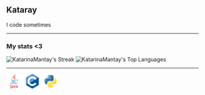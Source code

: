 ## Kataray

I code sometimes

------

### My stats <3
![KatarinaMantay's Streak](https://github-readme-streak-stats.herokuapp.com/?user=KatarinaMantay&theme=dark&hide_border=true)
![KatarinaMantay's Top Languages](https://github-readme-stats.vercel.app/api/top-langs/?username=KatarinaMantay&theme=dark&show_icons=true&hide_border=true&layout=compact)


------

<div>
  <img src="https://github.com/devicons/devicon/blob/master/icons/java/java-original-wordmark.svg" title="Java" alt="Java" width="40" height="40"/>&nbsp;
  <img src="https://github.com/devicons/devicon/blob/master/icons/c/c-original.svg" title="C" alt="C" width="40" height="40"/>&nbsp;
  <img src="https://github.com/devicons/devicon/blob/master/icons/python/python-original.svg" title="Python" alt="Python" width="40" height="40"/>&nbsp;
</div>
